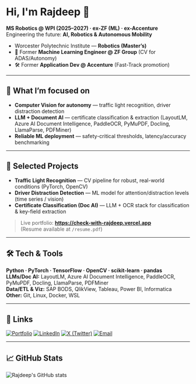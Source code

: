 <!--
  rjdpX/rjdpX is a ✨ special ✨ repo because its README.md appears on your GitHub profile.
-->

<!-- Optional banner: replace with your LinkedIn banner or site og image -->
<!-- ![Banner](https://check-with-rajdeep.vercel.app/og.png) -->

# Hi, I'm Rajdeep 👋

**MS Robotics @ WPI (2025–2027) · ex-ZF (ML) · ex-Accenture**  
Engineering the future: **AI, Robotics & Autonomous Mobility**

- Worcester Polytechnic Institute — **Robotics (Master’s)**
- 🧠 Former **Machine Learning Engineer @ ZF Group** (CV for ADAS/Autonomy)
- 🛠 Former **Application Dev @ Accenture** (Fast-Track promotion)

---

## 🚀 What I’m focused on
- **Computer Vision for autonomy** — traffic light recognition, driver distraction detection  
- **LLM + Document AI** — certificate classification & extraction (LayoutLM, Azure AI Document Intelligence, PaddleOCR, PyMuPDF, Docling, LlamaParse, PDFMiner)  
- **Reliable ML deployment** — safety-critical thresholds, latency/accuracy benchmarking

---

## 🧩 Selected Projects
- **Traffic Light Recognition** — CV pipeline for robust, real-world conditions (PyTorch, OpenCV)  
- **Driver Distraction Detection** — ML model for attention/distraction levels (time series / vision)  
- **Certificate Classification (Doc AI)** — LLM + OCR stack for classification & key-field extraction

> Live portfolio: **https://check-with-rajdeep.vercel.app**  
> (Resume available at `/resume.pdf`)

---

## 🛠️ Tech & Tools
**Python · PyTorch · TensorFlow · OpenCV · scikit-learn · pandas**  
**LLMs/Doc AI:** LayoutLM, Azure AI Document Intelligence, PaddleOCR, PyMuPDF, Docling, LlamaParse, PDFMiner   
**Data/ETL & Viz:** SAP BODS, QlikView, Tableau, Power BI, Informatica  
**Other:** Git, Linux, Docker, WSL

---

## 🔗 Links
[![Portfolio](https://img.shields.io/badge/Portfolio-000?style=for-the-badge)](https://check-with-rajdeep.vercel.app)
[![LinkedIn](https://img.shields.io/badge/LinkedIn-0A66C2?logo=linkedin&logoColor=white&style=for-the-badge)](https://www.linkedin.com/in/rajdeepforreal/)
[![X (Twitter)](https://img.shields.io/badge/X-000?logo=x&logoColor=white&style=for-the-badge)](https://twitter.com/checkwithRaj)
[![Email](https://img.shields.io/badge/Email-181717?logo=gmail&logoColor=white&style=for-the-badge)](mailto:checkwith.rajdeep@example.com)

---

## 📈 GitHub Stats
![Rajdeep's GitHub stats](https://github-readme-stats.vercel.app/api?username=rjdpX&show_icons=true&theme=transparent)
<!-- Optional: Top languages card -->
<!-- ![Top Langs](https://github-readme-stats.vercel.app/api/top-langs/?username=rjdpX&layout=compact&theme=transparent) -->
